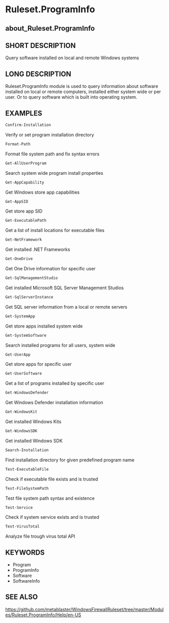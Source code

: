 
# Ruleset.ProgramInfo

## about_Ruleset.ProgramInfo

## SHORT DESCRIPTION

Query software installed on local and remote Windows systems

## LONG DESCRIPTION

Ruleset.ProgramInfo module is used to query information about software installed on local or
remote computers, installed either system wide or per user.
Or to query software which is built into operating system.

## EXAMPLES

```powershell
Confirm-Installation
```

Verify or set program installation directory

```powershell
Format-Path
```

Format file system path and fix syntax errors

```powershell
Get-AllUserProgram
```

Search system wide program install properties

```powershell
Get-AppCapability
```

Get Windows store app capabilities

```powershell
Get-AppSID
```

Get store app SID

```powershell
Get-ExecutablePath
```

Get a list of install locations for executable files

```powershell
Get-NetFramework
```

Get installed .NET Frameworks

```powershell
Get-OneDrive
```

Get One Drive information for specific user

```powershell
Get-SqlManagementStudio
```

Get installed Microsoft SQL Server Management Studios

```powershell
Get-SqlServerInstance
```

Get SQL server information from a local or remote servers

```powershell
Get-SystemApp
```

Get store apps installed system wide

```powershell
Get-SystemSoftware
```

Search installed programs for all users, system wide

```powershell
Get-UserApp
```

Get store apps for specific user

```powershell
Get-UserSoftware
```

Get a list of programs installed by specific user

```powershell
Get-WindowsDefender
```

Get Windows Defender installation information

```powershell
Get-WindowsKit
```

Get installed Windows Kits

```powershell
Get-WindowsSDK
```

Get installed Windows SDK

```powershell
Search-Installation
```

Find installation directory for given predefined program name

```powershell
Test-ExecutableFile
```

Check if executable file exists and is trusted

```powershell
Test-FileSystemPath
```

Test file system path syntax and existence

```powershell
Test-Service
```

Check if system service exists and is trusted

```powershell
Test-VirusTotal
```

Analyze file trough virus total API

## KEYWORDS

- Program
- ProgramInfo
- Software
- SoftwareInfo

## SEE ALSO

https://github.com/metablaster/WindowsFirewallRuleset/tree/master/Modules/Ruleset.ProgramInfo/Help/en-US
